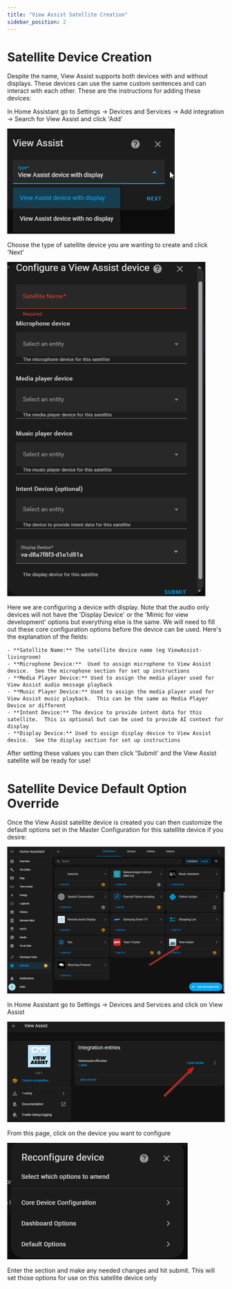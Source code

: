 ```yaml
---
title: "View Assist Satellite Creation"
sidebar_position: 2
---
```


# Satellite Device Creation

Despite the name, View Assist supports both devices with and without displays. These devices can use the same custom sentences and can interact with each other. These are the instructions for adding these devices:

In Home Assistant go to Settings -> Devices and Services -> Add integration -> Search for View Assist and click 'Add'

![](./vacreate1.png)

Choose the type of satellite device you are wanting to create and click 'Next'

![](./vacreate2.png)

Here we are configuring a device with display. Note that the audio only devices will not have the 'Display Device' or the 'Mimic for view development' options but everything else is the same. We will need to fill out these core configuration options before the device can be used. Here's the explanation of the fields:

    - **Satellite Name:** The satellite device name (eg ViewAssist-livingroom)
    - **Microphone Device:**  Used to assign microphone to View Assist device.  See the microphone section for set up instructions
    - **Media Player Device:** Used to assign the media player used for View Assist audio message playback
    - **Music Player Device:** Used to assign the media player used for View Assist music playback.  This can be the same as Media Player Device or different
    - **Intent Device:** The device to provide intent data for this satellite.  This is optional but can be used to provide AI context for display
    - **Display Device:** Used to assign display device to View Assist device.  See the display section for set up instructions

After setting these values you can then click 'Submit' and the View Assist satellite will be ready for use!

# Satellite Device Default Option Override

Once the View Assist satellite device is created you can then customize the default options set in the Master Configuration for this satellite device if you desire:

![](./vaconfig0.png)

In Home Assistant go to Settings -> Devices and Services and click on View Assist

![](./vaconfig1.png)

From this page, click on the device you want to configure

![](./vaconfig2.png)

Enter the section and make any needed changes and hit submit. This will set those options for use on this satellite device only
